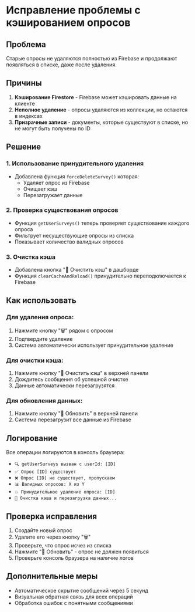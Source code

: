 # Исправление проблемы с кэшированием опросов

## Проблема
Старые опросы не удаляются полностью из Firebase и продолжают появляться в списке, даже после удаления.

## Причины
1. **Кэширование Firestore** - Firebase может кэшировать данные на клиенте
2. **Неполное удаление** - опросы удаляются из коллекции, но остаются в индексах
3. **Призрачные записи** - документы, которые существуют в списке, но не могут быть получены по ID

## Решение

### 1. Использование принудительного удаления
- Добавлена функция `forceDeleteSurvey()` которая:
  - Удаляет опрос из Firebase
  - Очищает кэш
  - Перезагружает данные

### 2. Проверка существования опросов
- Функция `getUserSurveys()` теперь проверяет существование каждого опроса
- Фильтрует несуществующие опросы из списка
- Показывает количество валидных опросов

### 3. Очистка кэша
- Добавлена кнопка "🧹 Очистить кэш" в дашборде
- Функция `clearCacheAndReload()` принудительно переподключается к Firebase

## Как использовать

### Для удаления опроса:
1. Нажмите кнопку "🗑️" рядом с опросом
2. Подтвердите удаление
3. Система автоматически использует принудительное удаление

### Для очистки кэша:
1. Нажмите кнопку "🧹 Очистить кэш" в верхней панели
2. Дождитесь сообщения об успешной очистке
3. Данные автоматически перезагрузятся

### Для обновления данных:
1. Нажмите кнопку "🔄 Обновить" в верхней панели
2. Система перезагрузит все данные из Firebase

## Логирование
Все операции логируются в консоль браузера:
- `🔍 getUserSurveys вызван с userId: [ID]`
- `✅ Опрос [ID] существует`
- `❌ Опрос [ID] не существует, пропускаем`
- `📊 Валидных опросов: X из Y`
- `💥 Принудительное удаление опроса: [ID]`
- `🧹 Очистка кэша и перезагрузка данных...`

## Проверка исправления
1. Создайте новый опрос
2. Удалите его через кнопку "🗑️"
3. Проверьте, что опрос исчез из списка
4. Нажмите "🔄 Обновить" - опрос не должен появиться
5. Проверьте консоль браузера на наличие логов

## Дополнительные меры
- Автоматическое скрытие сообщений через 5 секунд
- Визуальная обратная связь для всех операций
- Обработка ошибок с понятными сообщениями 